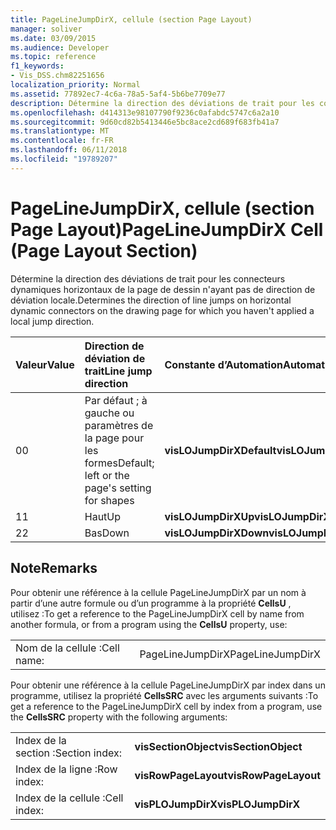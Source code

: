 ```yaml
---
title: PageLineJumpDirX, cellule (section Page Layout)
manager: soliver
ms.date: 03/09/2015
ms.audience: Developer
ms.topic: reference
f1_keywords:
- Vis_DSS.chm82251656
localization_priority: Normal
ms.assetid: 77892ec7-4c6a-78a5-5af4-5b6be7709e77
description: Détermine la direction des déviations de trait pour les connecteurs dynamiques horizontaux de la page de dessin n'ayant pas de direction de déviation locale.
ms.openlocfilehash: d414313e98107790f9236c0afabdc5747c6a2a10
ms.sourcegitcommit: 9d60cd82b5413446e5bc8ace2cd689f683fb41a7
ms.translationtype: MT
ms.contentlocale: fr-FR
ms.lasthandoff: 06/11/2018
ms.locfileid: "19789207"
---
```

# <a name="pagelinejumpdirx-cell-page-layout-section"></a><span data-ttu-id="1febe-103">PageLineJumpDirX, cellule (section Page Layout)</span><span class="sxs-lookup"><span data-stu-id="1febe-103">PageLineJumpDirX Cell (Page Layout Section)</span></span>

<span data-ttu-id="1febe-104">Détermine la direction des déviations de trait pour les connecteurs dynamiques horizontaux de la page de dessin n'ayant pas de direction de déviation locale.</span><span class="sxs-lookup"><span data-stu-id="1febe-104">Determines the direction of line jumps on horizontal dynamic connectors on the drawing page for which you haven't applied a local jump direction.</span></span>
  
|<span data-ttu-id="1febe-105">**Valeur**</span><span class="sxs-lookup"><span data-stu-id="1febe-105">**Value**</span></span>|<span data-ttu-id="1febe-106">**Direction de déviation de trait**</span><span class="sxs-lookup"><span data-stu-id="1febe-106">**Line jump direction**</span></span>|<span data-ttu-id="1febe-107">**Constante d’Automation**</span><span class="sxs-lookup"><span data-stu-id="1febe-107">**Automation constant**</span></span>|
|:-----|:-----|:-----|
| <span data-ttu-id="1febe-108">0</span><span class="sxs-lookup"><span data-stu-id="1febe-108">0</span></span>  <br/> | <span data-ttu-id="1febe-109">Par défaut ; à gauche ou paramètres de la page pour les formes</span><span class="sxs-lookup"><span data-stu-id="1febe-109">Default; left or the page's setting for shapes</span></span>  <br/> |<span data-ttu-id="1febe-110">**visLOJumpDirXDefault**</span><span class="sxs-lookup"><span data-stu-id="1febe-110">**visLOJumpDirXDefault**</span></span> <br/> |
| <span data-ttu-id="1febe-111">1</span><span class="sxs-lookup"><span data-stu-id="1febe-111">1</span></span>  <br/> | <span data-ttu-id="1febe-112">Haut</span><span class="sxs-lookup"><span data-stu-id="1febe-112">Up</span></span>  <br/> |<span data-ttu-id="1febe-113">**visLOJumpDirXUp**</span><span class="sxs-lookup"><span data-stu-id="1febe-113">**visLOJumpDirXUp**</span></span> <br/> |
| <span data-ttu-id="1febe-114">2</span><span class="sxs-lookup"><span data-stu-id="1febe-114">2</span></span>  <br/> | <span data-ttu-id="1febe-115">Bas</span><span class="sxs-lookup"><span data-stu-id="1febe-115">Down</span></span>  <br/> |<span data-ttu-id="1febe-116">**visLOJumpDirXDown**</span><span class="sxs-lookup"><span data-stu-id="1febe-116">**visLOJumpDirXDown**</span></span> <br/> |
   
## <a name="remarks"></a><span data-ttu-id="1febe-117">Note</span><span class="sxs-lookup"><span data-stu-id="1febe-117">Remarks</span></span>

<span data-ttu-id="1febe-118">Pour obtenir une référence à la cellule PageLineJumpDirX par un nom à partir d’une autre formule ou d’un programme à la propriété **CellsU** , utilisez :</span><span class="sxs-lookup"><span data-stu-id="1febe-118">To get a reference to the PageLineJumpDirX cell by name from another formula, or from a program using the **CellsU** property, use:</span></span> 
  
|||
|:-----|:-----|
| <span data-ttu-id="1febe-119">Nom de la cellule :</span><span class="sxs-lookup"><span data-stu-id="1febe-119">Cell name:</span></span>  <br/> | <span data-ttu-id="1febe-120">PageLineJumpDirX</span><span class="sxs-lookup"><span data-stu-id="1febe-120">PageLineJumpDirX</span></span>  <br/> |
   
<span data-ttu-id="1febe-121">Pour obtenir une référence à la cellule PageLineJumpDirX par index dans un programme, utilisez la propriété **CellsSRC** avec les arguments suivants :</span><span class="sxs-lookup"><span data-stu-id="1febe-121">To get a reference to the PageLineJumpDirX cell by index from a program, use the **CellsSRC** property with the following arguments:</span></span> 
  
|||
|:-----|:-----|
| <span data-ttu-id="1febe-122">Index de la section :</span><span class="sxs-lookup"><span data-stu-id="1febe-122">Section index:</span></span>  <br/> |<span data-ttu-id="1febe-123">**visSectionObject**</span><span class="sxs-lookup"><span data-stu-id="1febe-123">**visSectionObject**</span></span> <br/> |
| <span data-ttu-id="1febe-124">Index de la ligne :</span><span class="sxs-lookup"><span data-stu-id="1febe-124">Row index:</span></span>  <br/> |<span data-ttu-id="1febe-125">**visRowPageLayout**</span><span class="sxs-lookup"><span data-stu-id="1febe-125">**visRowPageLayout**</span></span> <br/> |
| <span data-ttu-id="1febe-126">Index de la cellule :</span><span class="sxs-lookup"><span data-stu-id="1febe-126">Cell index:</span></span>  <br/> |<span data-ttu-id="1febe-127">**visPLOJumpDirX**</span><span class="sxs-lookup"><span data-stu-id="1febe-127">**visPLOJumpDirX**</span></span> <br/> |
   

